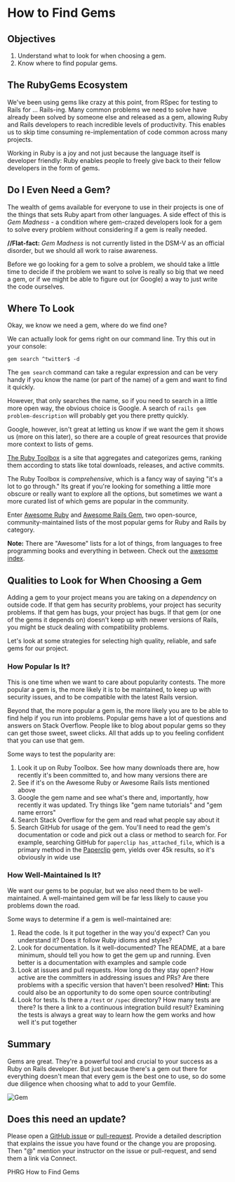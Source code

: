 # How to Find Gems

## Objectives

1. Understand what to look for when choosing a gem.
2. Know where to find popular gems.

## The RubyGems Ecosystem

We've been using gems like crazy at this point, from RSpec for testing to Rails for ... Rails-ing. Many common problems we need to solve have already been solved by someone else and released as a gem, allowing Ruby and Rails developers to reach incredible levels of productivity. This enables us to skip time consuming re-implementation of code common across many projects.

Working in Ruby is a joy and not just because the language itself is developer friendly: Ruby enables people to freely give back to their fellow developers in the form of gems.

## Do I Even Need a Gem?

The wealth of gems available for everyone to use in their projects is one of the things that sets Ruby apart from other languages. A side effect of this is *Gem Madness* - a condition where gem-crazed developers look for a gem to solve every problem without considering if a gem is really needed.

**//Flat-fact:** *Gem Madness* is not currently listed in the DSM-V as an official disorder, but we should all work to raise awareness.

Before we go looking for a gem to solve a problem, we should take a little time to decide if the problem we want to solve is really so big that we need a gem, or if we might be able to figure out (or Google) a way to just write the code ourselves.

## Where To Look

Okay, we know we need a gem, where do we find one?

We can actually look for gems right on our command line. Try this out in your console:

`gem search ^twitter$ -d`

The `gem search` command can take a regular expression and can be very handy if you know the name (or part of the name) of a gem and want to find it quickly.

However, that only searches the name, so if you need to search in a little more open way, the obvious choice is Google. A search of `rails gem problem-description` will probably get you there pretty quickly.

Google, however, isn't great at letting us know if we want the gem it shows us (more on this later), so there are a couple of great resources that provide more context to lists of gems.

[The Ruby Toolbox][ruby_toolbox] is a site that aggregates and categorizes gems, ranking them according to stats like total downloads, releases, and active commits.

The Ruby Toolbox is *comprehensive*, which is a fancy way of saying "it's a lot to go through." Its great if you're looking for something a little more obscure or really want to explore all the options, but sometimes we want a more curated list of which gems are popular in the community.

Enter [Awesome Ruby][awesome_ruby] and [Awesome Rails Gem][awesome_rails], two open-source, community-maintained lists of the most popular gems for Ruby and Rails by category.

**Note:** There are "Awesome" lists for a lot of things, from languages to free programming books and everything in between. Check out the [awesome index][awesome_index].

## Qualities to Look for When Choosing a Gem

Adding a gem to your project means you are taking on a *dependency* on outside code. If that gem has security problems, your project has security problems. If that gem has bugs, your project has bugs. If that gem (or one of the gems it depends on) doesn't keep up with newer versions of Rails, you might be stuck dealing with compatibility problems.

Let's look at some strategies for selecting high quality, reliable, and safe gems for our project.

### How Popular Is It?

This is one time when we want to care about popularity contests. The more popular a gem is, the more likely it is to be maintained, to keep up with security issues, and to be compatible with the latest Rails version.

Beyond that, the more popular a gem is, the more likely you are to be able to find help if you run into problems. Popular gems have a lot of questions and answers on Stack Overflow. People like to blog about popular gems so they can get those sweet, sweet clicks. All that adds up to you feeling confident that you can use that gem.

Some ways to test the popularity are:

1. Look it up on Ruby Toolbox. See how many downloads there are, how recently it's been committed to, and how many versions there are
2. See if it's on the Awesome Ruby or Awesome Rails lists mentioned above
3. Google the gem name and see what's there and, importantly, how recently it was updated. Try things like "gem name tutorials" and "gem name errors"
4. Search Stack Overflow for the gem and read what people say about it
5. Search GitHub for usage of the gem. You'll need to read the gem's documentation or code and pick out a class or method to search for. For example, searching GitHub for `paperclip has_attached_file`, which is a primary method in the [Paperclip][paperclip] gem, yields over 45k results, so it's obviously in wide use

### How Well-Maintained Is It?

We want our gems to be popular, but we also need them to be well-maintained. A well-maintained gem will be far less likely to cause you problems down the road.

Some ways to determine if a gem is well-maintained are:

1. Read the code. Is it put together in the way you'd expect? Can you understand it? Does it follow Ruby idioms and styles?
2. Look for documentation. Is it well-documented? The README, at a bare minimum, should tell you how to get the gem up and running. Even better is a documentation with examples and sample code
3. Look at issues and pull requests. How long do they stay open? How active are the committers in addressing issues and PRs? Are there problems with a specific version that haven't been resolved? **Hint:** This could also be an opportunity to do some open source contributing!
4. Look for tests. Is there a `/test` or `/spec` directory? How many tests are there? Is there a link to a continuous integration build result? Examining the tests is always a great way to learn how the gem works and how well it's put together

## Summary

Gems are great. They're a powerful tool and crucial to your success as a Ruby on Rails developer. But just because there's a gem out there for everything doesn't mean that every gem is the best one to use, so do some due diligence when choosing what to add to your Gemfile.

![Gem](http://i.imgur.com/6ipUqve.gif)

[ruby_toolbox]: https://www.ruby-toolbox.com/
[awesome_ruby]: https://github.com/markets/awesome-ruby
[awesome_rails]: https://github.com/hothero/awesome-rails-gem
[paperclip]: https://github.com/thoughtbot/paperclip
[awesome_index]: https://github.com/sindresorhus/awesome

## Does this need an update?
 Please open a [GitHub issue](https://github.com/learn-co-curriculum/phrg-rails-how-to-find-gems-readme/issues) or [pull-request](https://github.com/learn-co-curriculum/phrg-rails-how-to-find-gems-readme/pulls). Provide a detailed description that explains the issue you have found or the change you are proposing. Then "@" mention your instructor on the issue or pull-request, and send them a link via Connect.
 

<p data-visibility='hidden'>PHRG How to Find Gems</p>
